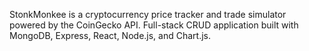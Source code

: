 StonkMonkee is a cryptocurrency price tracker and trade simulator powered by the CoinGecko API. Full-stack CRUD application built with MongoDB, Express, React, Node.js, and Chart.js. 
